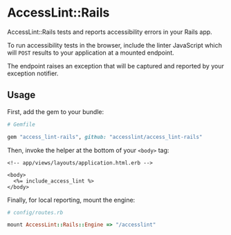 # AccessLint::Rails

AccessLint::Rails tests and reports accessibility errors in your Rails app.

To run accessibility tests in the browser, include the linter JavaScript which
will `POST` results to your application at a mounted endpoint.

The endpoint raises an exception that will be captured and reported by your
exception notifier.

## Usage

First, add the gem to your bundle:

```ruby
# Gemfile

gem "access_lint-rails", github: "accesslint/access_lint-rails"
```

Then, invoke the helper at the bottom of your `<body>` tag:

```erb
<!-- app/views/layouts/application.html.erb -->

<body>
  <%= include_access_lint %>
</body>
```

Finally, for local reporting, mount the engine:

```ruby
# config/routes.rb

mount AccessLint::Rails::Engine => "/accesslint"
```
